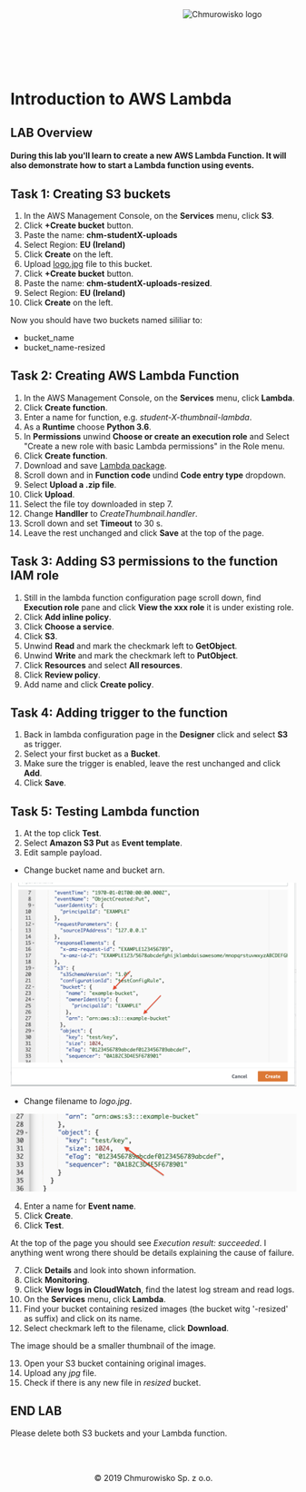 <img src="../../img/logo.png" alt="Chmurowisko logo" width="200" align="right">
<br><br>
<br><br>
<br><br>

# Introduction to AWS Lambda

## LAB Overview

#### During this lab you'll learn to create a new AWS Lambda Function. It will also demonstrate how to start a Lambda function using events.

## Task 1: Creating S3 buckets


1. In the AWS Management Console, on the **Services** menu, click **S3**. 
2. Click **+Create bucket** button. 
3. Paste the name: **chm-studentX-uploads** 
4. Select Region: **EU (Ireland)** 
5. Click **Create** on the left. 
7. Upload [logo.jpg](logo.jpg) file to this bucket.
8. Click **+Create bucket** button. 
9. Paste the name: **chm-studentX-uploads-resized**. 
10. Select Region: **EU (Ireland)** 
11. Click **Create** on the left. 

Now you should have two buckets named sililiar to:
* bucket_name
* bucket_name-resized

## Task 2: Creating AWS Lambda Function

1.  In the AWS Management Console, on the **Services** menu, click **Lambda**. 
2.  Click **Create function**.
3.  Enter a name for function, e.g. *student-X-thumbnail-lambda*.
4.  As a **Runtime** choose **Python 3.6**.
5.  In **Permissions** unwind **Choose or create an execution role** and Select "Create a new role with basic Lambda permissions" in the Role menu.
6.  Click **Create function**.
7.  Download and save [Lambda package](CreateThumbnail.zip).
8.  Scroll down and in **Function code** undind **Code entry type** dropdown.
9.  Select **Upload a .zip file**.
10. Click **Upload**.
11. Select the file toy downloaded in step 7.
12. Change **Handller** to *CreateThumbnail.handler*.
13. Scroll down and set **Timeout** to 30 s.
14. Leave the rest unchanged and click **Save** at the top of the page.

## Task 3: Adding S3 permissions to the function IAM role

1.  Still in the lambda function configuration page scroll down, find **Execution role** pane and click **View the xxx role** it is under existing role.
2.  Click **Add inline policy**.
3.  Click **Choose a service**.
4.  Click **S3**.
5.  Unwind **Read** and mark the checkmark left to **GetObject**.
6.  Unwind **Write** and mark the checkmark left to **PutObject**.
7.  Click **Resources** and select **All resources**.
8.  Click **Review policy**.
9.  Add name and click **Create policy**.

## Task 4: Adding trigger to the function

1.  Back in lambda configuration page in the **Designer** click and select  **S3** as trigger.
2.  Select your first bucket as a **Bucket**.
3.  Make sure the trigger is enabled, leave the rest unchanged and click **Add**.
4.  Click **Save**.

## Task 5: Testing Lambda function

1.  At the top click **Test**.
2.  Select **Amazon S3 Put** as **Event template**.
3.  Edit sample payload. 
* Change bucket name and bucket arn.

![/img/s3.png](./img/s3.png)

* Change filename to *logo.jpg*.

![/img/s3.png](./img/s3_file.png)

4.  Enter a name for **Event name**.
5.  Click **Create**.
6.  Click **Test**.

At the top of the page you should see *Execution result: succeeded*. I anything went wrong there should be details explaining the cause of failure.

7.  Click **Details** and look into shown information.
8.  Click **Monitoring**.
9.  Click **View logs in CloudWatch**, find the latest log stream and read logs.
10. On the **Services** menu, click **Lambda**. 
11. Find your bucket containing resized images (the bucket witg '-resized' as suffix) and click on its name.
12. Select checkmark left to the filename, click **Download**.

The image should be a smaller thumbnail of the image.

13. Open your S3 bucket containing original images.
14. Upload any *jpg* file.
15. Check if there is any new file in *resized* bucket.

## END LAB

Please delete both S3 buckets and your Lambda function.


<br><br>

<center><p>&copy; 2019 Chmurowisko Sp. z o.o.<p></center>